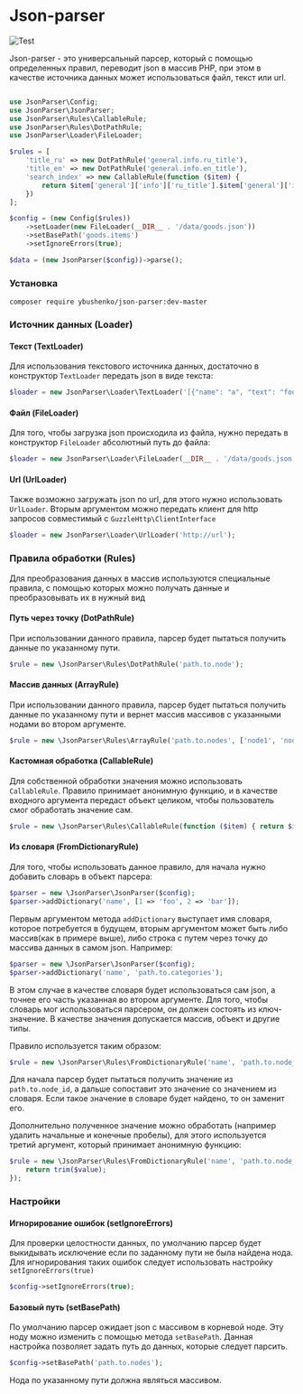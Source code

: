 # Json-parser

![Test](https://github.com/Nastro/json-parser/workflows/Test/badge.svg?branch=master)

Json-parser - это универсальный парсер, который с помощью определенных правил, переводит json в массив PHP,
при этом в качестве источника данных может использоваться файл, текст или url.

```php

use JsonParser\Config;
use JsonParser\JsonParser;
use JsonParser\Rules\CallableRule;
use JsonParser\Rules\DotPathRule;
use JsonParser\Loader\FileLoader;

$rules = [
    'title_ru' => new DotPathRule('general.info.ru_title'),
    'title_en' => new DotPathRule('general.info.en_title'),
    'search_index' => new CallableRule(function ($item) {
        return $item['general']['info']['ru_title'].$item['general']['info']['en_title'];
    })
];

$config = (new Config($rules))
    ->setLoader(new FileLoader(__DIR__ . '/data/goods.json'))
    ->setBasePath('goods.items')
    ->setIgnoreErrors(true);

$data = (new JsonParser($config))->parse();
```

### Установка
`composer require ybushenko/json-parser:dev-master`

### Источник данных (Loader)
#### Текст (TextLoader)
Для использования текстового источника данных, достаточно в конструктор `TextLoader` передать json в виде текста:
```php
$loader = new JsonParser\Loader\TextLoader('[{"name": "a", "text": "foo"}, {"name": "b", "text": "bar"}]');
```

#### Файл (FileLoader)
Для того, чтобы загрузка json происходила из файла, нужно передать в конструктор `FileLoader` абсолютный путь до файла:
```php
$loader = new JsonParser\Loader\FileLoader(__DIR__ . '/data/goods.json');
```

#### Url (UrlLoader)
Также возможно загружать json по url, для этого нужно использовать `UrlLoader`.
Вторым аргументом можно передать клиент для http запросов совместимый с `GuzzleHttp\ClientInterface`
```php
$loader = new JsonParser\Loader\UrlLoader('http://url');
```

### Правила обработки (Rules)
Для преобразования данных в массив используются специальные правила,
с помощью которых можно получать данные и преобразовывать их в нужный вид

#### Путь через точку (DotPathRule)
При использовании данного правила, парсер будет пытаться получить данные по указанному пути.
```php
$rule = new \JsonParser\Rules\DotPathRule('path.to.node');
```

#### Массив данных (ArrayRule)
При использовании данного правила, парсер будет пытаться получить данные по указанному пути
и вернет массив массивов с указанными нодами во втором аргументе.
```php
$rule = new \JsonParser\Rules\ArrayRule('path.to.nodes', ['node1', 'node2', 'node3']);
```

#### Кастомная обработка (CallableRule)
Для собственной обработки значения можно использовать `CallableRule`. Правило принимает анонимную функцию,
и в качестве входного аргумента передаст объект целиком, чтобы пользователь смог обработать значение сам.
```php
$rule = new \JsonParser\Rules\CallableRule(function ($item) { return $item['node']; });
```

#### Из словаря (FromDictionaryRule)
Для того, чтобы использовать данное правило, для начала нужно добавить словарь в объект парсера:
```php
$parser = new \JsonParser\JsonParser($config);
$parser->addDictionary('name', [1 => 'foo', 2 => 'bar']);
```
Первым аргументом метода `addDictionary` выступает имя словаря, которое потребуется в будущем,
вторым аргументом может быть либо массив(как в примере выше), либо строка с путем через точку
до массива данных в самом json. Например:
```php
$parser = new \JsonParser\JsonParser($config);
$parser->addDictionary('name', 'path.to.categories');
```
В этом случае в качестве словаря будет использоваться сам json, а точнее его часть указанная во втором аргументе.
Для того, чтобы словарь мог использоваться парсером, он должен состоять из ключ-значение.
В качестве значения допускается массив, объект и другие типы.

Правило используется таким образом:
```php
$rule = new \JsonParser\Rules\FromDictionaryRule('name', 'path.to.node_id');
```
Для начала парсер будет пытаться получить значение из `path.to.node_id`,
а дальше сопоставит это значение со значением из словаря.
Если такое значение в словаре будет найдено, то он заменит его.

Дополнительно полученное значение можно обработать (например удалить начальные и конечные пробелы),
для этого используется третий аргумент, который принимает анонимную функцию:
```php
$rule = new \JsonParser\Rules\FromDictionaryRule('name', 'path.to.node_id', function ($value) {
    return trim($value);
});
```

### Настройки
#### Игнорирование ошибок (setIgnoreErrors)
Для проверки целостности данных, по умолчанию парсер будет выкидывать исключение
если по заданному пути не была найдена нода.
Для игнорирования таких ошибок следует использовать настройку `setIgnoreErrors(true)`
```php
$config->setIgnoreErrors(true);
```

#### Базовый путь (setBasePath)
По умолчанию парсер ожидает json с массивом в корневой ноде. Эту ноду можно
изменить с помощью метода `setBasePath`. Данная настройка позволяет задать
путь до данных, которые следует парсить.
```php
$config->setBasePath('path.to.nodes');
```
Нода по указанному пути должна являться массивом.
